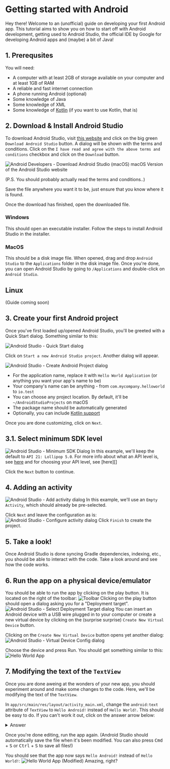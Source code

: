 # Getting started with Android

Hey there! Welcome to an (unofficial) guide on developing your first Android app. This tutorial aims to show you on how to start off with Android development, getting used to Android Studio, the official IDE by Google for developing Android apps and (maybe) a bit of Java!

## 1. Prerequsites

You will need:

- A computer with at least 2GB of storage available on your computer and at least 1GB of RAM
- A reliable and fast internet connection
- A phone running Android (optional)
- Some knowledge of Java
- Some knowledge of XML
- Some knowledge of [Kotlin][kotlin] (if you want to use Kotlin, that is)

## 2. Download & Install Android Studio

To download Android Studio, visit [this website][android-studio-download] and click on the big green `Download Android Studio` button. A dialog will be shown with the terms and conditions. Click on the `I have read and agree with the above terms and conditions` checkbox and click on the `Download` button.

![Android Developers - Download Android Studio (macOS)](/docs/img/android-studio/android-studio-download-mac.jpg)
macOS Version of the Android Studio website

(P.S. You should probably actually read the terms and conditions..)

Save the file anywhere you want it to be, just ensure that you know where it is found.

Once the download has finished, open the downloaded file.

### Windows

This should open an executable installer. Follow the steps to install Android Studio in the installer.

### MacOS

This should be a disk image file. When opened, drag and drop `Android Studio` to the `Applications` folder in the disk image file. Once you're done, you can open Android Studio by going to `/Applications` and double-click on `Android Studio`.

## Linux

(Guide coming soon)

## 3. Create your first Android project

Once you've first loaded up/opened Android Studio, you'll be greeted with a Quick Start dialog. Something similar to this:

![Android Studio - Quick Start dialog](/docs/img/android-studio/android-studio-quickstart.jpg)

Click on `Start a new Android Studio project`. Another dialog will appear.

![Android Studio - Create Android Project dialog](/docs/img/android-studio/android-studio-create-project.jpg)

- For the application name, replace it with `Hello World Application` (or anything you want your app's name to be)
- Your company's name can be anything - from `com.mycompany.helloworld` to `io.test`
- You can choose any project location. By default, it'll be `~/AndroidStudioProjects` on macOS <!-- TODO: Add Windows location -->
- The package name should be automatically generated
- Optionally, you can include [Kotlin support][kotlin]

Once you are done customizing, click on `Next`.

## 3.1. Select minimum SDK level

![Android Studio - Minimum SDK Dialog](/docs/img/android-studio/android-studio-min-sdk.jpg)
In this example, we'll keep the default to `API 21: Lollipop 5.0`. For more info about what an API level is, see [here][what-is-an-api-lvl] and for choosing your API level, see [here][]

Click the `Next` button to continue.

## 4. Adding an activity

![Android Studio - Add activity dialog](/docs/img/android-studio/android-studio-add-activity.jpg)
In this example, we'll use an `Empty Activity`, which should already be pre-selected.

Click `Next` and leave the configuration as is:
![Android Studio - Configure activity dialog](/docs/img/android-studio/android-studio-configure-activity.jpg)
Click `Finish` to create the project.

## 5. Take a look!

Once Android Studio is done syncing Gradle dependencies, indexing, etc., you should be able to interact with the code. Take a look around and see how the code works.

## 6. Run the app on a physical device/emulator

You should be able to run the app by clicking on the play button. It is located on the right of the toolbar:
![Toolbar](/docs/img/android-studio/android-studio-toolbar-play.jpg)
Clicking on the play button should open a 
dialog asking you for a "Deployment target". 
![Android Studio - Select Deployment Target dialog](/docs/img/android-studio/android-studio-select-deployment-target.jpg)
You can insert an Android device with a USB wire plugged in to your computer or create a new virtual device by clicking on the (surprise surprise) `Create New Virtual Device` button.

Clicking on the `Create New Virtual Device` button opens yet another dialog:
![Android Studio - Virtual Device Config dialog](/docs/img/android-studio/android-studio-virtual-device-config.jpg)

Choose the device and press Run. You should get something similar to this:
![Hello World App](/docs/img/hello-world-app/hello-world-app-initial.png)

## 7. Modifying the text of the `TextView`

Once you are done aweing at the wonders of your new app, you should experiment around and make some changes to the code. Here, we'll be modifying the text of the `TextView`.

In `app/src/main/res/layout/activity_main.xml`, change the `android:text` attribute of `TextView` to `Hello Android!` instead of `Hello World!`. This should be easy to do. If you can't work it out, click on the answer arrow below:

<details>
<summary>Answer</summary>

```xml
<!-- Copy and paste this code -->
<TextView
    android:layout_width="wrap_content"
    android:layout_height="wrap_content"
    android:text="Hello Android!"
    app:layout_constraintBottom_toBottomf="parent"
    app:layout_constraintLeft_toLeftOf="parent"
    app:layout_constraintRight_toRightOf="parent"
    app:layout_constraintTop_toTopOf="parent" />
```
</details>

Once you're done editing, run the app again. (Android Studio should automatically save the file when it's been modified. You can also press <kbd>Cmd</kbd> + <kbd>S</kbd> or <kbd>Ctrl</kbd> + <kbd>S</kbd> to save all files!)

You should see that the app now says `Hello Android!` instead of `Hello World!`:
![Hello World App (Modified)](/docs/img/hello-world-app/hello-world-app-android.png)
Amazing, right?

[what-is-an-api-lvl]: https://developer.android.com/guide/topics/manifest/uses-sdk-element.html#ApiLevels
[android-studio-download]: https://developer.android.com/studio/index.html
[kotlin]: https://kotlinlang.org
